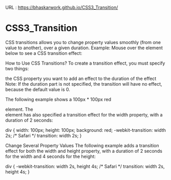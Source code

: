 URL : https://bhaskarwork.github.io/CSS3_Transition/


# CSS3_Transition
CSS transitions allows you to change property values smoothly (from one value to another), over a given duration.  Example: Mouse over the element below to see a CSS transition effect:

How to Use CSS Transitions?
To create a transition effect, you must specify two things:

the CSS property you want to add an effect to
the duration of the effect
Note: If the duration part is not specified, the transition will have no effect, because the default value is 0.

The following example shows a 100px * 100px red <div> element. The <div> element has also specified a transition effect for the width property, with a duration of 2 seconds:

div {
  width: 100px;
  height: 100px;
  background: red;
  -webkit-transition: width 2s; /* Safari */
  transition: width 2s;
}

Change Several Property Values
The following example adds a transition effect for both the width and height property, with a duration of 2 seconds for the width and 4 seconds for the height:

div {
  -webkit-transition: width 2s, height 4s; /* Safari */
  transition: width 2s, height 4s;
}
